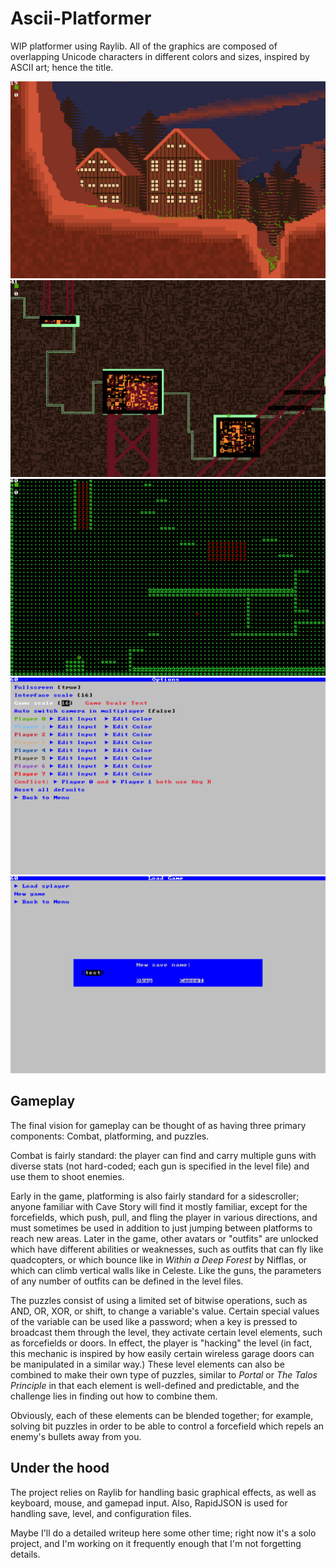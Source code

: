 # Ascii-Platformer
WIP platformer using Raylib. All of the graphics are composed of overlapping Unicode characters in
different colors and sizes, inspired by ASCII art; hence the title.

![snow.json level at dawn](images/snowjsondawn.png)
![dark.json level](images/darkjson.png)
![matrix-looking level](images/matrix.png)
![options](images/options.png)
![enter name](images/entername.png)

## Gameplay
The final vision for gameplay can be thought of as having three primary components: Combat, 
platforming, and puzzles.

Combat is fairly standard: the player can find and carry multiple guns with
diverse stats (not hard-coded; each gun is specified in the level file) and use them to shoot enemies.

Early in the game, platforming is also fairly standard for a sidescroller; anyone familiar 
with Cave Story will find it mostly familiar, except for the forcefields, which push, pull, 
and fling the player in various directions, and must sometimes be used in addition to just 
jumping between platforms to reach new areas. Later in the game, other avatars or "outfits" are unlocked which
have different abilities or weaknesses, such as outfits that can fly like quadcopters, or which
bounce like in *Within a Deep Forest* by Nifflas, or which can climb vertical walls like in Celeste.
Like the guns, the parameters of any number of outfits can be defined in the level files.

The puzzles consist of using a limited set of bitwise operations, such as AND, OR, XOR, or 
shift, to change a variable's value. Certain special values of the variable can be used like a 
password; when a key is pressed to broadcast them through the level, they activate certain 
level elements, such as forcefields or doors. In effect, the player is "hacking" the level (in 
fact, this mechanic is inspired by how easily certain wireless garage doors can be manipulated 
in a similar way.) These level elements can also be combined to make their own type of 
puzzles, similar to *Portal* or *The Talos Principle* in that each element is well-defined and 
predictable, and the challenge lies in finding out how to combine them.

Obviously, each of these elements can be blended together; for example, solving bit puzzles in order to
be able to control a forcefield which repels an enemy's bullets away from you.

## Under the hood

The project relies on Raylib for handling basic graphical effects, as well as keyboard, mouse, 
and gamepad input. Also, RapidJSON is used for handling save, level, and configuration files.

Maybe I'll do a detailed writeup here some other time; right now it's a solo project, and I'm
working on it frequently enough that I'm not forgetting details.
